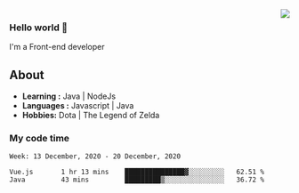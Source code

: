 <img align='right' src="https://github-readme-stats.vercel.app/api?username=jumodada&show_icons=true&theme=vue">

### Hello world 👋

I'm a Front-end developer 
    
## About
-  **Learning :** Java | NodeJs
-  **Languages :** Javascript | Java
-  **Hobbies:** Dota | The Legend of Zelda

### My code time

<!--START_SECTION:waka-->
```text
Week: 13 December, 2020 - 20 December, 2020

Vue.js       1 hr 13 mins    ███████████████▓░░░░░░░░░   62.51 % 
Java         43 mins         █████████▒░░░░░░░░░░░░░░░   36.72 % 
```
<!--END_SECTION:waka-->
